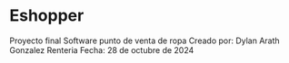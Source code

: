 # Eshopper
Proyecto final
Software punto de venta de ropa
Creado por: Dylan Arath Gonzalez Renteria
Fecha: 28 de octubre de 2024
